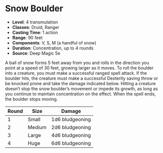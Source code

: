 # Snow Boulder

- **Level**: 4 transmutation
- **Classes**: Druid, Ranger
- **Casting Time**: 1 action
- **Range**: 90 feet
- **Components**: V, S, M (a handful of snow)
- **Duration**: Concentration, up to 4 rounds
- **Source**: Deep Magic 5e

A ball of snow forms 5 feet away from you and rolls in the direction you point at a speed of 30 feet, growing larger as it moves. To roll the boulder into a creature, you must make a successful ranged spell attack. If the boulder hits, the creature must make a successful Dexterity saving throw or be knocked prone and take the damage indicated below. Hitting a creature doesn’t stop the snow boulder’s movement or impede its growth, as long as you continue to maintain concentration on the effect. When the spell ends, the boulder stops moving.

| Round | Size | Damage |
|---|---|---|
| 1 | Small | 1d6 bludgeoning |
| 2 | Medium | 2d6 bludgeoning |
| 3 | Large | 4d6 bludgeoning |
| 4 | Huge | 6d6 bludgeoning |

